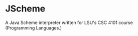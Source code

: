 JScheme
=======

A Java Scheme interpreter written for LSU's CSC 4101 course (Programming Languages.)
